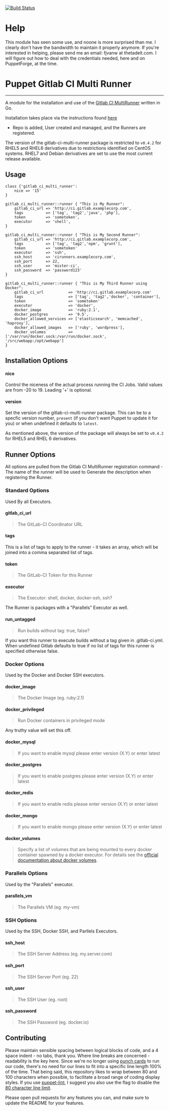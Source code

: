[![Build Status](https://travis-ci.org/frankiethekneeman/puppet-gitlab-ci-multi-runner.svg?branch=master)](https://travis-ci.org/frankiethekneeman/puppet-gitlab-ci-multi-runner)
# Help

This module has seen some use, and noone is more surprised than me.
I clearly don't have the bandwidth to maintain it properly anymore.
If you're interested in helping, please send me an email: fjvanw at thetadelt.com.
I will figure out how to deal with the credentials needed, here and on PuppetForge, at the time.

# Puppet Gitlab CI Multi Runner
---
A module for the installation and use of the 
[Gitlab CI MultiRunner](https://github.com/ayufan/gitlab-ci-multi-runner) written in Go.

Installation takes place via the instructions found 
[here](https://github.com/ayufan/gitlab-ci-multi-runner/blob/master/docs/install/linux-repository.md)
- Repo is added, User created and managed, and the Runners are registered.

The version of the gitlab-ci-multi-runner package is restricted to `v0.4.2` for RHEL5 and RHEL6 
derivatives due to restrictions identified on CentOS systems. RHEL7 and Debian derivatives are set to
use the most current release
 available.

## Usage

```puppet
class {'gitlab_ci_multi_runner': 
    nice => '15'
}

gitlab_ci_multi_runner::runner { "This is My Runner":
    gitlab_ci_url => 'http://ci.gitlab.examplecorp.com',
    tags          => ['tag', 'tag2','java', 'php'],
    token         => 'sometoken',
    executor      => 'shell',
}

gitlab_ci_multi_runner::runner { "This is My Second Runner":
    gitlab_ci_url => 'http://ci.gitlab.examplecorp.com',
    tags          => ['tag', 'tag2','npm', 'grunt'],
    token         => 'sometoken'
    executor      => 'ssh',
    ssh_host      => 'cirunners.examplecorp.com',
    ssh_port      => 22,
    ssh_user      => 'mister-ci',
    ssh_password  => 'password123'
}

gitlab_ci_multi_runner::runner { "This is My Third Runner using Docker":
    gitlab_ci_url           => 'http://ci.gitlab.examplecorp.com'
    tags                    => ['tag', 'tag2','docker', 'container'],
    token                   => 'sometoken'
    executor                => 'docker',
    docker_image            => 'ruby:2.1',
    docker_postgres         => '9.5',
    docker_allowed_services => ['elasticsearch', 'memcached', 'haproxy'],
    docker_allowed_images   => ['ruby', 'wordpress'],
    docker_volumes          => ['/var/run/docker.sock:/var/run/docker.sock', '/src/webapp:/opt/webapp']
}
```

## Installation Options

#### nice

Control the niceness of the actual process running the CI Jobs.  Valid values are from -20 to 19.
Leading '+' is optional.

#### version

Set the version of the gitlab-ci-multi-runner package. This can be to a specfic version number,
`present` (if you don't want Puppet to update it for you) or when undefined it defaults to `latest`.

As mentioned above, the version of the package will always be set to `v0.4.2` for RHEL5 and RHEL 6
derivatives.

## Runner Options

All options are pulled from the Gitlab CI MultiRunner registration command - The name of the runner
will be used to Generate the description when registering the Runner.

### Standard Options
Used By all Executors.

#### gitlab\_ci\_url
> The GitLab-CI Coordinator URL

#### tags
This is a list of tags to apply to the runner - it takes an array, which will be joined into a comma
separated list of tags.

#### token
> The GitLab-CI Token for this Runner

#### executor
> The Executor: shell, docker, docker-ssh, ssh?

The Runner is packages with a "Parallels" Executor as well.

#### run\_untagged
> Run builds without tag: true, false?

If you want this runner to execute builds without a tag given in .gitlab-ci.yml.
When undefined Gitlab defaults to true if no list of tags for this runner is
specified otherwise false.

### Docker Options
Used by the Docker and Docker SSH executors.

#### docker\_image
> The Docker Image (eg. ruby:2.1)

#### docker\_privileged
> Run Docker containers in privileged mode

Any truthy value will set this off.

#### docker\_mysql
> If you want to enable mysql please enter version (X.Y) or enter latest

#### docker\_postgres
> If you want to enable postgres please enter version (X.Y) or enter latest

#### docker\_redis
> If you want to enable redis please enter version (X.Y) or enter latest

#### docker\_mongo
> If you want to enable mongo please enter version (X.Y) or enter latest

#### docker\_volumes
> Specify a list of volumes that are being mounted to every docker container spawned by a docker
executor. For details see the
[official documentation about docker volumes](https://docs.docker.com/engine/userguide/containers/dockervolumes/).

### Parallels Options
Used by the "Parallels" executor.

#### parallels\_vm
> The Parallels VM (eg. my-vm)

### SSH Options
Used by the SSH, Docker SSH, and Parllels Executors.

#### ssh\_host
> The SSH Server Address (eg. my.server.com)

#### ssh\_port
> The SSH Server Port (eg. 22)

#### ssh\_user
> The SSH User (eg. root)

#### ssh\_password
> The SSH Password (eg. docker.io)

## Contributing

Please maintain sensible spacing between logical blocks of code, and a 4 space indent - no tabs,
thank you.  Where line breaks are concerned - readability is the key here.  Since we're no longer
using [punch cards](http://programmers.stackexchange.com/questions/148677/why-is-80-characters-the-standard-limit-for-code-width)
to run our code, there's no need for our lines to fit into a specific line length 100% of the time.
That being said, this repository likes to wrap between 80 and 100 characters when possible, to
facilitate a broad range of coding display styles.  If you use 
[puppet-lint](http://puppet-lint.com/), I suggest you also use the flag to disable the 
[80 character line limit](http://puppet-lint.com/checks/80chars/).

Please open pull requests for any features you can, and make sure to update the README for your
features.
